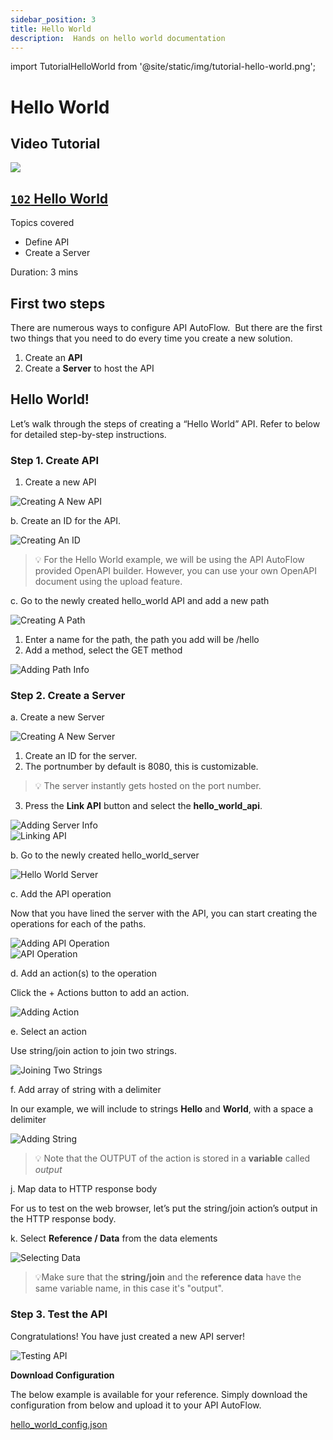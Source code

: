 ```yaml
---
sidebar_position: 3
title: Hello World
description:  Hands on hello world documentation
---
```

import TutorialHelloWorld from '@site/static/img/tutorial-hello-world.png';

# Hello World

## Video Tutorial

<div class="videoBlock">
    <div class="videoLeft">
        <div class="videoWrapper">
            <a href="../../../Tutorial/#102-key-concept-installation-and-hello-world"><img src={TutorialHelloWorld} /></a>
        </div>
    </div>
    <div class="videoRight">
        <div class="videoText">
            <a href="../../../Tutorial/#102-key-concept-installation-and-hello-world"><h2><code>102</code> Hello World</h2></a>
            <p>Topics covered</p>
                <ul>
                    <li>Define API</li>
                    <li>Create a Server</li>
                </ul>
            <p>Duration:  3 mins</p>
        </div>
    </div>
    <div class="videoClearer"></div>
</div>

## First two steps

There are numerous ways to configure API AutoFlow.  But there are the first two things that you need to do every time you create a new solution.

1. Create an **API**
2. Create a **Server** to host the API 

## Hello World!

Let’s walk through the steps of creating a “Hello World” API. Refer to below for detailed step-by-step instructions.

### Step 1. Create API

1. Create a new API

<div class="myResponsiveImg">
    <img src="/apiautoflow/img/Hello_world/create_api.png" alt="Creating A New API" class = "myResponsiveImg"/>
</div>


b. Create an ID for the API.

<div class="myResponsiveImg">
    <img src="/apiautoflow/img/Hello_world/create_id.png" alt="Creating An ID" class = "myResponsiveImg"/>
</div>


> 💡 For the Hello World example, we will be using the API AutoFlow provided OpenAPI builder.  However, you can use your own OpenAPI document using the upload feature.


c. Go to the newly created hello_world API and add a new path

<div class="myResponsiveImg">
    <img src="/apiautoflow/img/Hello_world/create_path.png" alt="Creating A Path" class = "myResponsiveImg"/>
</div>


1. Enter a name for the path, the path you add will be /hello
2. Add a method, select the GET method


<div class="myResponsiveImg">
    <img src="/apiautoflow/img/Hello_world/add_path_info.png" alt="Adding Path Info" class = "myResponsiveImg"/>
</div>


### Step 2. Create a Server

a. Create a new Server


<div class="myResponsiveImg">
    <img src="/apiautoflow/img/Hello_world/create_new_server.png" alt="Creating A New Server" class = "myResponsiveImg"/>
</div>

1. Create an ID for the server.
2. The portnumber by default is 8080, this is customizable. 
> 💡 The server instantly gets hosted on the port number.

3. Press the **Link API** button and select the **hello_world_api**.


<div class="myResponsiveImg">
    <img src="/apiautoflow/img/Hello_world/add_server_info.png" alt="Adding Server Info" class = "myResponsiveImg"/>
</div>


<div class="myResponsiveImg">
    <img src="/apiautoflow/img/Hello_world/link_api.png" alt="Linking API" class = "myResponsiveImg"/>
</div>


b. Go to the newly created hello_world_server 

<div class="myResponsiveImg">
    <img src="/apiautoflow/img/Hello_world/hello_world_server.png" alt="Hello World Server" class = "myResponsiveImg"/>
</div>



c. Add the API operation

Now that you have lined the server with the API, you can start creating the operations for each of the paths.

<div class="myResponsiveImg">
    <img src="/apiautoflow/img/Hello_world/add_api_operation.png" alt="Adding API Operation" class = "myResponsiveImg"/>
</div>

<div class="myResponsiveImg">
    <img src="/apiautoflow/img/Hello_world/api_operation.png" alt="API Operation" class = "myResponsiveImg"/>
</div>


d. Add an action(s) to the operation

Click the + Actions button to add an action.

<div class="myResponsiveImg">
    <img src="/apiautoflow/img/Hello_world/add_action.png" alt="Adding Action" class = "myResponsiveImg"/>
</div>

e. Select an action

Use string/join action to join two strings.

<div class="myResponsiveImg">
    <img src="/apiautoflow/img/Hello_world/join_string.png" alt="Joining Two Strings" class = "myResponsiveImg"/>
</div>

f. Add array of string with a delimiter

In our example, we will include to strings **Hello** and **World**, with a space a delimiter

<div class="myResponsiveImg">
    <img src="/apiautoflow/img/Hello_world/add_string.png" alt="Adding String" class = "myResponsiveImg"/>
</div>


> 💡 Note that the OUTPUT of the action is stored in a **variable** called *output*


j. Map data to HTTP response body

For us to test on the web browser, let’s put the string/join action’s output in the HTTP response body.

k. Select **Reference / Data** from the data elements

<div class="myResponsiveImg">
    <img src="/apiautoflow/img/Hello_world/select_data.png" alt="Selecting Data" class = "myResponsiveImg"/>
</div>


> 💡Make sure that the **string/join** and the **reference data** have the same variable name, in this case it's "output".


### Step 3. Test the API

Congratulations! You have just created a new API server!

<div class="myResponsiveImg">
    <img src="/apiautoflow/img/Hello_world/test_api.png" alt="Testing API" class = "myResponsiveImg"/>
</div>

**Download Configuration**

The below example is available for your reference.  Simply download the configuration from below and upload it to your API AutoFlow.

[hello_world_config.json](hello_world_config.json)
